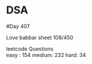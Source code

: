 # DSA

#Day 407

Love babbar sheet
    108/450
    
leetcode Questions   
easy : 154
medium: 232
hard: 34

 
